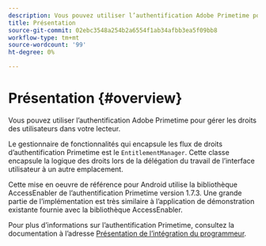 ```yaml
---
description: Vous pouvez utiliser l’authentification Adobe Primetime pour gérer les droits des utilisateurs dans votre lecteur.
title: Présentation
source-git-commit: 02ebc3548a254b2a6554f1ab34afbb3ea5f09bb8
workflow-type: tm+mt
source-wordcount: '99'
ht-degree: 0%

---
```


# Présentation {#overview}

Vous pouvez utiliser l’authentification Adobe Primetime pour gérer les droits des utilisateurs dans votre lecteur.

Le gestionnaire de fonctionnalités qui encapsule les flux de droits d’authentification Primetime est le `EntitlementManager`. Cette classe encapsule la logique des droits lors de la délégation du travail de l’interface utilisateur à un autre emplacement.

Cette mise en oeuvre de référence pour Android utilise la bibliothèque AccessEnabler de l’authentification Primetime version 1.7.3. Une grande partie de l’implémentation est très similaire à l’application de démonstration existante fournie avec la bibliothèque AccessEnabler.

Pour plus d’informations sur l’authentification Primetime, consultez la documentation à l’adresse [Présentation de l’intégration du programmeur](https://tve.helpdocsonline.com/introduction-to-programmer-integration).
